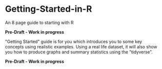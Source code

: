 # Getting-Started-in-R
An 8 page guide to starting with R

**Pre-Draft - Work in progress** 

"Getting Started" guide is for you which introduces you to some key concepts using realistic examples. Using a real life dataset, it will also show you how to produce graphs and summary statistics using the "tidyverse". 

**Pre-Draft - Work in progress** 
